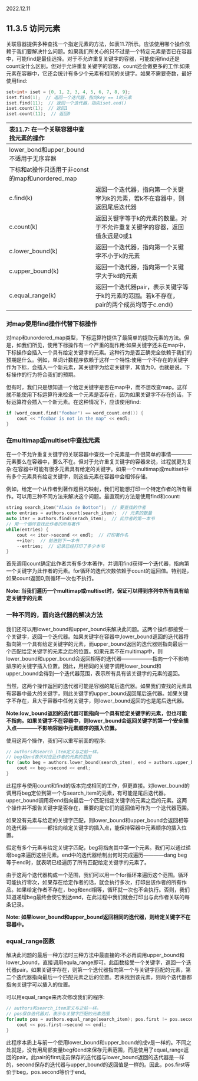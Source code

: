 2022.12.11



## 11.3.5 访问元素
关联容器提供多种查找一个指定元素的方法，如表11.7所示。应该使用哪个操作依赖于我们要解决什么问题。如果我们所关心的只不过是一个特定元素是否已在容器中，可能find是最佳选择。对于不允许重复关键字的容器，可能使用find还是count没什么区别。但对于允许重复关键字的容器，count还会做更多的工作:如果元素在容器中，它还会统计有多少个元素有相同的关键字。如果不需要奇数，最好使用find:

```c++
set<int> iset = {0, 1, 2, 3, 4, 5, 6, 7, 8, 9};
iset.find(1);  // 返回一个迭代器，指向key == 1的元素
iset.find(11);  // 返回一个迭代器，指向iset.end()
iset.count(1);  // 返回1
iset.count(11);  // 返回0
```

| **表11.7: 在一个关联容器中查找元素的操作** |  |
|:- |:- |
| lower_bond和upper_bound不适用于无序容器 |  |
| 下标和at操作只适用于非const的map和unordered_map |  |
| c.find(k) | 返回一个迭代器，指向第一个关键字为k的元素，若k不在容器中，则返回尾后迭代器 |
| c.count(k) | 返回关键字等于k的元素的数量。对于不允许重复关键字的容器，返回值永远是0或1 |
| c.lower_bound(k) | 返回一个迭代器，指向第一个关键字不小于k的元素 |
| c.upper_bound(k) | 返回一个迭代器，指向第一个关键字大于kd的元素 |
| c.equal_range(k) | 返回一个迭代器pair，表示关键字等于k的元素的范围。若k不存在，pair的两个成员均等于c.end() |

### 对map使用find操作代替下标操作
对map和unordered_map类型，下标运算符提供了最简单的提取元素的方法。但是，如我们所见，使用下标操作有一个严重的副作用:如果关键字还未在map中，下标操作会插入一个具有给定关键字的元素。这种行为是否正确完全依赖于我们的预期是什么。例如，单词计数程序依赖于这样一个特性:使用一个不存在的关键字作为下标，会插入一个新元素，其关键字为给定关键字，其值为0。也就是说，下标操作的行为符合我们的预期。

但有时，我们只是想知道一个给定关键字是否在map中，而不想改变map。这样就不能使用下标运算符来检查一个元素是否存在，因为如果关键字不存在的话，下标运算符会插入一个新元素。在这种情况下，应该使用find:

```c++
if (word_count.find("foobar") == word_count.end()) {
    cout << "foobar is not in the map" << endl;
}
```

### 在multimap或multiset中查找元素
在一个不允许重复关键字的关联容器中查找一个元素是一件很简单的事情————元素要么在容器中，要么不在。但对于允许重复关键字的容器来说，过程就更为复杂:在容器中可能有很多元素具有给定的关键字。如果一个multimap或multiset中有多个元素具有给定关键字，则这些元素在容器中会相邻存储。

例如，给定一个从作者到著作题目的映射，我们可能想打印一个特定作者的所有著作。可以用三种不同方法来解决这个问题。最直观的方法是使用find和count:

```c++
string search_item("Alain de Botton");  // 要查找的作者
auto entries = authors.count(search_item);  // 元素的数量
auto iter = authors.find(serach_item);  // 此作者的第一本书
// 用一个循环查找此作者的所有著作
while(entries) {
    cout << iter->second << endl;  // 打印著作名
    ++iter;  // 前进到下一本书
    --entries;  // 记录已经打印了多少本书
}
```

首先调用count确定此作者共有多少本著作，并调用find获得一个迭代器，指向第一个关键字为此作者的元素。for循环的迭代次数依赖于count的返回值。特别是，如果count返回0,则循环一次也不执行。

**Note: 当我们遍历一个multimap或multiset时，保证可以得到序列中所有具有给定关键字的元素**

### 一种不同的，面向迭代器的解决方法
我们还可以用lower_bound和upper_bound来解决此问题。这两个操作都接受一个关键字，返回一个迭代器。如果关键字在容器中,lower_bound返回的迭代器将指向第一个具有给定关键字的元素，而upper_bound返回的迭代器则指向最后一个匹配给定关键字的元素之后的位置。如果元素不在multimap中，则lower_bound和upper_bound会返回相等的迭代器——————指向一个不影响排序的关键字插入位置。因此，用相同的关键字调用lower_bound和upper_bound会得到一个迭代器范围，表示所有具有该关键字的元素的返回。

当然，这两个操作返回的迭代器可能是容器的尾后迭代器。如果我们查找的元素具有容器中最大的关键字，则此关键字的upper_bound返回尾后迭代器。如果关键字不存在，且大于容器中任何关键字，则lower_bound返回的也是尾后迭代器。

**Note:low_bound返回的迭代器可能指向一个具有给定关键字的元素，但也可能不指向。如果关键字不在容器中，则lower_bound会返回关键字的第一个安全插入点————不影响容器中元素顺序的插入位置。**

使用这两个操作，我们可以重写前面的程序:

```c++
// authors和search_item定义与之前一样。
// beg和end表示对应此作者的元素的范围
for (auto beg = authors.lower_bound(search_item), end = authors.upper_bound(search_item); beg != end; ++beg) {
    cout << beg->second << endl;
}
```

此程序与使用count和find的版本完成相同的工作，但更直接。对lower_bound的调用将beg定位到第一个与search_item的元素，有可能是尾后迭代器。upper_bound调用将end指向最后一个匹配指定关键字的元素之后的元素。这两个操作并不报告关键字是否存在，重要的是它们的返回值可作为一个迭代器范围。

如果没有元素与给定的关键字匹配，则lower_bound和upper_bound会返回相等的迭代器————都指向给定关键字的插入点，能保持容器中元素顺序的插入位置。

假定有多个元素与给定关键字匹配，beg将指向其中第一个元素。我们可以通过递增beg来遍历这些元素。end中的迭代器绘制出何时完成遍历————dang beg等于end时，就表明已经遍历了所有匹配给定关键字的元素了。

由于这两个迭代器构成一个范围，我们可以用一个for循环来遍历这个范围。循环可能执行零次，如果存在给定作者的话，就会执行多次，打印出该作者的所有作品。如果给定作者不存在，beg和end相等，循环就一次也不会执行。否则，我们知道递增beg最终会使它到达end，在此过程中我们就会打印出与此作者关联的每条记录。

**Note: 如果lower_bound和upper_bound返回相同的迭代器，则给定关键字不在容器中。**

### equal_range函数
解决此问题的最后一种方法时三种方法中最直接的:不必再调用upper_bound和lower_bound，直接调用equla_range即可。此函数接受一个关键字，返回一个迭代器pair。如果关键字存在，则第一个迭代器指向第一个与关键字匹配的元素，第二个迭代器指向最后一个匹配元素之后的位置。若未找到该元素，则两个迭代器都指向关键字可以插入的位置。

可以用equal_range来再次修改我们的程序:

```c++
// authors和search_item定义与之前一样。
// pos保存迭代器对，表示与关键字匹配的元素范围
for(auto pos = authors.equal_range(search_item); pos.first != pos.second; ++pos.first) {
    cout << pos.first->second << endl;
}
```

此程序本质上与前一个使用lower_bound和upper_bound的成v是一样的。不同之处就是，没有用局部变量beg和end来保存元素范围，而是使用了equal_range返回的pair。此pair的first成员保存的迭代器与lower_bound返回的迭代器是一样的，second保存的迭代器与upper_bound的返回值是一样的。因此，pos.first等价于beg，pos.second等价于end。
